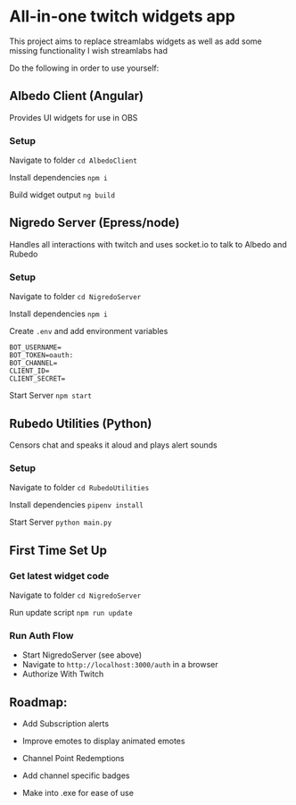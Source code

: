 # All-in-one twitch widgets app

This project aims to replace streamlabs widgets as well as add some missing functionality I wish streamlabs had

Do the following in order to use yourself:

## Albedo Client (Angular)

Provides UI widgets for use in OBS

### Setup

Navigate to folder
`cd AlbedoClient`

Install dependencies
`npm i`

Build widget output
`ng build`

## Nigredo Server (Epress/node)

Handles all interactions with twitch and uses socket.io to talk to Albedo and Rubedo

### Setup

Navigate to folder
`cd NigredoServer`

Install dependencies
`npm i`

Create `.env` and add environment variables

```
BOT_USERNAME=
BOT_TOKEN=oauth:
BOT_CHANNEL=
CLIENT_ID=
CLIENT_SECRET=
```

Start Server
`npm start`

## Rubedo Utilities (Python)

Censors chat and speaks it aloud and plays alert sounds

### Setup

Navigate to folder
`cd RubedoUtilities`

Install dependencies
`pipenv install`

Start Server
`python main.py`

## First Time Set Up

### Get latest widget code

Navigate to folder
`cd NigredoServer`

Run update script
`npm run update`

### Run Auth Flow

- Start NigredoServer (see above)
- Navigate to `http://localhost:3000/auth` in a browser
- Authorize With Twitch

## Roadmap:

- Add Subscription alerts

- Improve emotes to display animated emotes

- Channel Point Redemptions

- Add channel specific badges

- Make into .exe for ease of use
